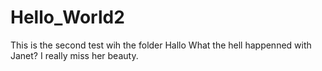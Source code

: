 # Hello_World2
This is the second test wih the folder Hallo
What the hell happenned with Janet? I really miss her beauty.
